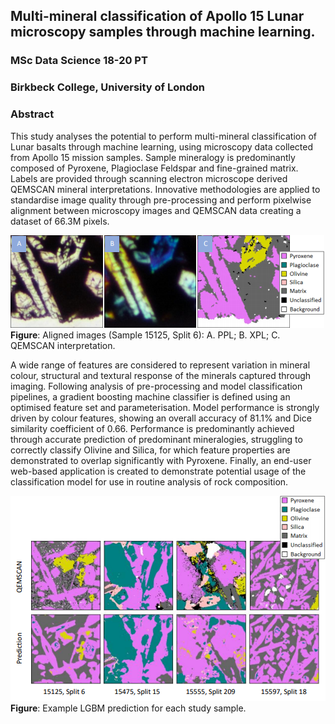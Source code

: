 ## Multi-mineral classification of Apollo 15 Lunar microscopy samples through machine learning.

### MSc Data Science 18-20 PT  
### Birkbeck College, University of London

### Abstract

This study analyses the potential to perform multi-mineral classification of Lunar basalts through machine learning, using microscopy data collected from Apollo 15 mission samples. Sample mineralogy is predominantly composed of Pyroxene, Plagioclase Feldspar and fine-grained matrix. Labels are provided through scanning electron microscope derived QEMSCAN mineral interpretations. Innovative methodologies are applied to standardise image quality through pre-processing and perform pixelwise alignment between microscopy images and QEMSCAN data creating a dataset of 66.3M pixels.

![Aligned Dataset](report/report_alignment.png)  
**Figure**: Aligned images (Sample 15125, Split 6): A. PPL; B. XPL; C. QEMSCAN interpretation.

A wide range of features are considered to represent variation in mineral colour, structural and textural response of the minerals captured through imaging. Following analysis of pre-processing and model classification pipelines, a gradient boosting machine classifier is defined using an optimised feature set and parameterisation. Model performance is strongly driven by colour features, showing an overall accuracy of 81.1% and Dice similarity coefficient of 0.66. Performance is predominantly achieved through accurate prediction of predominant mineralogies, struggling to correctly classify Olivine and Silica, for which feature properties are demonstrated to overlap significantly with Pyroxene. Finally, an end-user web-based application is created to demonstrate potential usage of the classification model for use in routine analysis of rock composition.

![Semantic Segmentation](report/report_segmentation.png)  
**Figure**: Example LGBM prediction for each study sample.